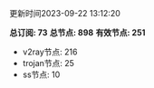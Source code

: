 更新时间2023-09-22 13:12:20

**总订阅: 73**
**总节点: 898**
**有效节点: 251**
- v2ray节点: 216
- trojan节点: 25
- ss节点: 10
